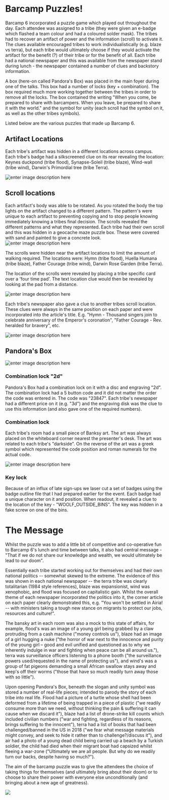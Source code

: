 # Barcamp Puzzles!

Barcamp 6 incorporated a puzzle game which played out throughout the day. Each attendee was assigned to a tribe (they were given an e-badge which flashed a team colour and had a coloured solder mask). The tribes had to recover an artifact of power and the information (scroll) to activate it. The clues available encouraged tribes to work individualistically (e.g. blaze vs terra), but each tribe would ultimately choose if they would activate the artifact for the benefit (?) of their tribe or for the benefit of all. Each tribe had a national newspaper and this was available from the newspaper stand during lunch - the newspaper contained a number of clues and backstory information.

A box (here-on called Pandora's Box) was placed in the main foyer during one of the talks. This box had a number of locks (key + combination). The box required much more working together between the tribes in order to remove all the locks. The box contained the writing "When you come, be prepared to share with barcampers. When you leave, be prepared to share it with the world." and the symbol for unity (each scroll had the symbol on it, as well as the other tribes symbols).

Listed below are the various puzzles that made up Barcamp 6.

## Artifact Locations
Each tribe's artifact was hidden in a different locations across campus. Each tribe's badge had a silkscreened clue on its rear revealing the location: Keynes duckpond (tribe flood),  Synapse-Soleil (tribe blaze), Wind-wall (tribe wind), Darwin's Primordial tree (tribe Terra).

![enter image description here](https://github.com/danielknox/Barcamp6/blob/master/Puzzle/Images/artifact.jpg?raw=true)

## Scroll locations

Each artifact's body was able to be rotated. As you rotated the body the top lights on the artifact changed to a different pattern. The pattern's were unique to each artifact to preventing copying and to stop people knowing immediately knowing a tribes final decision. The scrolls revealed the different patterns and what they represented. Each tribe had their own scroll and this was hidden in a geocache maze puzzle box. These were covered with sand and painted to give a concrete look. 
![enter image description here](https://github.com/danielknox/Barcamp6/blob/master/Puzzle/Images/scroll.jpg?raw=true)

The scrolls were hidden near the artifact locations to limit the amount of walking required. The locations were:  Hymn (tribe flood),  Huella Humana (tribe blaze), Father Courage (tribe wind), Darwin Rose Garden (tribe Terra).

The location of the scrolls were revealed by placing a tribe specific card over a 'four time pad'. The text location clue would then be revealed by looking at the pad from a distance.

![enter image description here](https://github.com/danielknox/Barcamp6/blob/master/Puzzle/Images/four_time_pad.jpg?raw=true)

Each tribe's newspaper also gave a clue to another tribes scroll location.  These clues were always in the same position on each paper and were incorporated into the article's title. E.g. "Hymn - Thousand singers join to celebrate anniversary of the Emperor's coronation", "Father Courage - Rev. heralded for bravery", etc.


![enter image description here](https://github.com/danielknox/Barcamp6/blob/master/Puzzle/Images/activation_clues.jpg?raw=true)
## Pandora's Box

![enter image description here](https://github.com/danielknox/Barcamp6/blob/master/Puzzle/Images/pandorabox.jpg?raw=true)

### Combination lock "2d"

Pandora's Box had a combination lock on it with a disc and engraving "2d". The combination lock had a 5 button code and it did not matter the order the code was entered in. The code was "23847". Each tribe's newspaper had a different price on it (e.g. "3d") and the engraving disk was the clue to use this information (and also gave one of the required numbers).

### Combination lock

Each tribe's room had a small piece of Banksy art. The art was always placed on the whiteboard corner nearest the presenter's desk. The art was related to each tribe's "darkside". On the reverse of the art was a greek symbol which represented the code position and roman numerals for the actual code.

![enter image description here](https://github.com/danielknox/Barcamp6/blob/master/Puzzle/Images/banksy.jpg?raw=true)

### Key lock

Because of an influx of late sign-ups we laser cut a set of badges using the badge outline file that I had prepared earlier for the event. Each badge had a unique character on it and position. When readout, it revealed a clue to the location of the key - "WOOLF_OUTSIDE_BINS". The key was hidden in a fake screw on one of the bins.

# The Message
Whilst the puzzle was to add a little bit of competitive and co-operative fun to Barcamp 6's lunch and time between talks, it also had central message - "That if we do not share our knowledge and wealth, we would ultimately be lead to our doom".

Essentially each tribe started working out for themselves and had their own national politics -- somewhat skewed to the extreme. The evidence of this was shown in each national newspaper --  the terra tribe was clearly totalitarian (1984 style references), blaze was expansionist, wind was xenophobic, and flood was focused on capitalistic gain. Whilst the overall theme of each newspaper incorporated the politics into it, the corner article on each paper clearly demonstrated this, e.g. "You won't be settled in Airia! -- with ministers taking a tough new stance on migrants to protect our jobs, resources and culture!". 

The bansky art in each room was also a mock to this state of affairs, for example, flood's was an image of a young girl being grabbed by a claw protruding from a cash machine ("money controls us"), blaze had an image of a girl hugging a nuke ("the horror of war next to the innocence and purity of the young girl – good and evil unified and questioned as to why we inherently indulge in war and fighting when peace can be all around us."), terra was surveillance officers listening to a phone booth ("the surveillance powers used/requested in the name of protecting us"), and wind's was a group of fat pigeons demanding a small African swallow stays away and keep's off their worms ("those that have so much readily turn away those with so little").

Upon opening Pandora's Box, beneath the slogan and unity symbol was stored a number of real-life pieces; intended to parody the story of each tribe into real life. Flood had a picture of a turtle whose shell had been deformed from a lifetime of being trapped in a piece of plastic ("we readily consume more than we need, without thinking the pain & suffering it can cause when we discard it"), blaze had a list of drone-strike kill counts which included civilian numbers ("war and fighting, regardless of its reasons, brings suffering to the innocent"), terra had a list of books that had been challenged/banned in the US in 2018 ("we fear what message materials might convey, and seek to hide it rather than to challenge?/discuss it"), and air had a photo of a young dead child being carried up a beach by a Turkish soldier, the child had died when their migrant boat had capsized whilst fleeing a war-zone ("Ultimately we are all people. But why do we readily turn our backs, despite having so much?"). 

The aim of the barcamp puzzle was to give the attendees the choice of taking things for themselves (and ultimately bring about their doom) or to choose to share their power with everyone else unconditionally (and bringing about a new age of greatness).

![](https://github.com/danielknox/Barcamp6/blob/master/Puzzle/Images/the_answer_is_love.jpg?raw=true)
